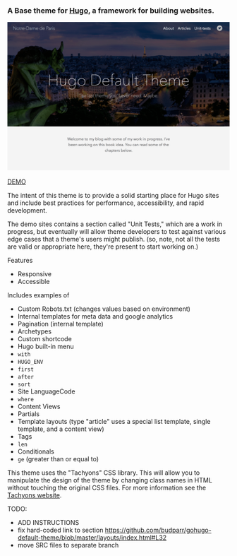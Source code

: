 ### A Base theme for [Hugo](http://gohugo.io/), a framework for building websites.

![screenshot](/images/screenshot.png)

[DEMO](http://gohugo-theme-example.netlify.com/)

The intent of this theme is to provide a solid starting place for Hugo sites and include best practices for performance, accessibility, and rapid development.

The demo sites contains a section called "Unit Tests," which are a work in progress, but eventually will allow theme developers to test against various edge cases that a theme's users might publish. (so, note, not all the tests are valid or appropriate here, they're present to start working on.)


Features

- Responsive
- Accessible

Includes examples of

- Custom Robots.txt (changes values based on environment)
- Internal templates for meta data and google analytics
- Pagination (internal template)
- Archetypes
- Custom shortcode
- Hugo built-in menu
- `with`
- `HUGO_ENV`
- `first`
- `after`
- `sort`
- Site LanguageCode
- `where`
- Content Views
- Partials
- Template layouts (type "article" uses a special list template, single template,  and a content view)
- Tags
- `len`
- Conditionals
- `ge` (greater than or equal to)


This theme uses the "Tachyons" CSS library. This will allow you to manipulate the design of the theme by changing class names in HTML without touching the original CSS files. For more information see the [Tachyons website](http://tachyons.io/).

TODO:

- ADD INSTRUCTIONS
- fix hard-coded link to section https://github.com/budparr/gohugo-default-theme/blob/master/layouts/index.html#L32
- move SRC files to separate branch
